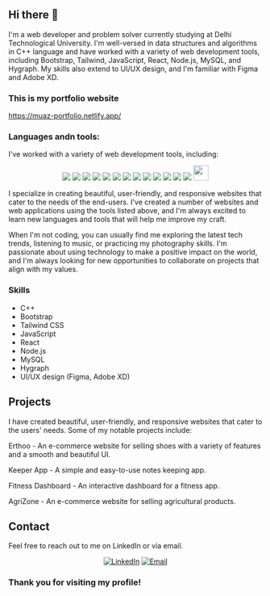 ## Hi there 👋

I'm a web developer and problem solver currently studying at Delhi Technological University. I'm well-versed in data structures and algorithms in C++ language and have worked with a variety of web development tools, including Bootstrap, Tailwind, JavaScript, React, Node.js, MySQL, and Hygraph. My skills also extend to UI/UX design, and I'm familiar with Figma and Adobe XD.

### This is my portfolio website

https://muaz-portfolio.netlify.app/

### Languages andn tools:
I've worked with a variety of web development tools, including:

<p align="center" >

<img src="https://cdn.jsdelivr.net/gh/devicons/devicon/icons/c/c-original.svg" />
<img src="https://cdn.jsdelivr.net/gh/devicons/devicon/icons/cplusplus/cplusplus-original.svg" />
<img src="https://www.vectorlogo.zone/logos/w3_html5/w3_html5-icon.svg">
<img src="https://www.vectorlogo.zone/logos/w3_css/w3_css-icon.svg">
<img src="https://www.vectorlogo.zone/logos/reactjs/reactjs-icon.svg">
<img src="https://www.vectorlogo.zone/logos/python/python-icon.svg">
<img src="https://www.vectorlogo.zone/logos/getbootstrap/getbootstrap-icon.svg">
<img src="https://cdn.jsdelivr.net/gh/devicons/devicon/icons/materialui/materialui-original.svg" />
<img src="https://www.vectorlogo.zone/logos/tailwindcss/tailwindcss-icon.svg">
<img src="https://www.vectorlogo.zone/logos/git-scm/git-scm-icon.svg">
<img src="https://www.vectorlogo.zone/logos/firebase/firebase-icon.svg">
<img src="https://www.vectorlogo.zone/logos/r-project/r-project-icon.svg">
<img src="https://cdn.jsdelivr.net/gh/devicons/devicon/icons/numpy/numpy-original.svg" />
<img width=30 height=30 src="https://cdn.jsdelivr.net/gh/devicons/devicon/icons/pandas/pandas-original.svg" />
</p>

I specialize in creating beautiful, user-friendly, and responsive websites that cater to the needs of the end-users. I've created a number of websites and web applications using the tools listed above, and I'm always excited to learn new languages and tools that will help me improve my craft.

When I'm not coding, you can usually find me exploring the latest tech trends, listening to music, or practicing my photography skills. I'm passionate about using technology to make a positive impact on the world, and I'm always looking for new opportunities to collaborate on projects that align with my values.

### Skills
* C++
* Bootstrap
* Tailwind CSS
* JavaScript
* React
* Node.js
* MySQL
* Hygraph
* UI/UX design (Figma, Adobe XD)


## Projects

I have created beautiful, user-friendly, and responsive websites that cater to the users' needs. Some of my notable projects include:

Erthoo - An e-commerce website for selling shoes with a variety of features and a smooth and beautiful UI.

Keeper App - A simple and easy-to-use notes keeping app.

Fitness Dashboard - An interactive dashboard for a fitness app.

AgriZone - An e-commerce website for selling agricultural products.

## Contact

Feel free to reach out to me on LinkedIn or via email.

<p align="center">
  <a href="https://www.linkedin.com/in/muazaqdas/"><img src="https://img.shields.io/badge/LinkedIn-0077B5?style=for-the-badge&logo=linkedin&logoColor=white" alt="LinkedIn"></a>
  <a href="mailto:muazaqdassh@gmail.com"><img src="https://img.shields.io/badge/Gmail-D14836?style=for-the-badge&logo=gmail&logoColor=white" alt="Email"></a>
</p>

### Thank you for visiting my profile!
